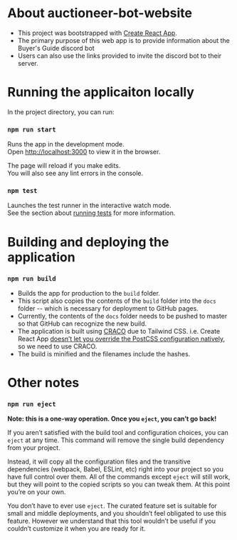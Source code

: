 # About auctioneer-bot-website

 - This project was bootstrapped with [Create React App](https://github.com/facebook/create-react-app).
 - The primary purpose of this web app is to provide information about the Buyer's Guide discord bot
 - Users can also use the links provided to invite the discord bot to their server.

# Running the applicaiton locally

In the project directory, you can run:

### `npm run start`

Runs the app in the development mode.\
Open [http://localhost:3000](http://localhost:3000) to view it in the browser.

The page will reload if you make edits.\
You will also see any lint errors in the console.

### `npm test`

Launches the test runner in the interactive watch mode.\
See the section about [running tests](https://facebook.github.io/create-react-app/docs/running-tests) for more information.

# Building and deploying the application

### `npm run build`

 - Builds the app for production to the `build` folder.
 - This script also copies the contents of the `build` folder into the `docs` folder -- which is necessary for deployment to GitHub pages.
 - Currently, the contents of the `docs` folder needs to be pushed to master so that GitHub can recognize the new build.
 - The application is built using [CRACO](https://github.com/gsoft-inc/craco/blob/master/packages/craco/README.md) due to Tailwind CSS. i.e. Create React App [doesn’t let you override the PostCSS configuration natively](https://tailwindcss.com/docs/guides/create-react-app#install-and-configure-craco), so we need to use CRACO.
 - The build is minified and the filenames include the hashes.


# Other notes

### `npm run eject`

**Note: this is a one-way operation. Once you `eject`, you can’t go back!**

If you aren’t satisfied with the build tool and configuration choices, you can `eject` at any time. This command will remove the single build dependency from your project.

Instead, it will copy all the configuration files and the transitive dependencies (webpack, Babel, ESLint, etc) right into your project so you have full control over them. All of the commands except `eject` will still work, but they will point to the copied scripts so you can tweak them. At this point you’re on your own.

You don’t have to ever use `eject`. The curated feature set is suitable for small and middle deployments, and you shouldn’t feel obligated to use this feature. However we understand that this tool wouldn’t be useful if you couldn’t customize it when you are ready for it.
